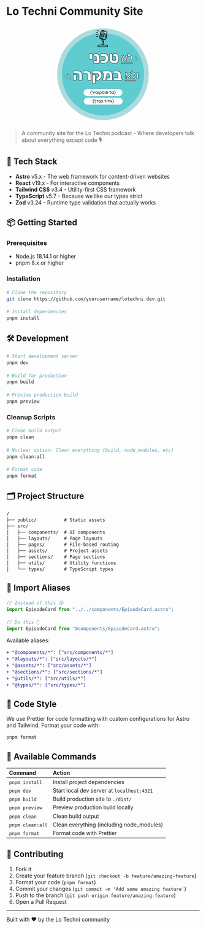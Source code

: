 # Lo Techni Community Site

<div align="center">
<img src="https://github.com/talmosko/lotechni.dev/blob/initial-site-update/src/assets/logos/logo.svg" alt="Lo Techni Logo" width="256" height="256" style="border-radius: 50%;">
</div>

> A community site for the Lo Techni podcast - Where developers talk about everything except code 🎙️

## 🚀 Tech Stack

- **Astro** v5.x - The web framework for content-driven websites
- **React** v19.x - For interactive components
- **Tailwind CSS** v3.4 - Utility-first CSS framework
- **TypeScript** v5.7 - Because we like our types strict
- **Zod** v3.24 - Runtime type validation that actually works

## 📦 Getting Started

### Prerequisites

- Node.js 18.14.1 or higher
- pnpm 8.x or higher

### Installation

```bash
# Clone the repository
git clone https://github.com/yourusername/lotechni.dev.git

# Install dependencies
pnpm install
```

## 🛠️ Development

```bash
# Start development server
pnpm dev

# Build for production
pnpm build

# Preview production build
pnpm preview
```

### Cleanup Scripts

```bash
# Clean build output
pnpm clean

# Nuclear option: Clean everything (build, node_modules, etc)
pnpm clean:all

# Format code
pnpm format
```

## 🗂️ Project Structure

```
/
├── public/          # Static assets
├── src/
│   ├── components/  # UI components
│   ├── layouts/     # Page layouts
│   ├── pages/       # File-based routing
│   ├── assets/      # Project assets
│   ├── sections/    # Page sections
│   ├── utils/       # Utility functions
│   └── types/       # TypeScript types
```

## 🔄 Import Aliases

```typescript
// Instead of this 😢
import EpisodeCard from "../../components/EpisodeCard.astro";

// Do this 🎉
import EpisodeCard from "@components/EpisodeCard.astro";
```

Available aliases:

```diff
+ "@components/*": ["src/components/*"]
+ "@layouts/*": ["src/layouts/*"]
+ "@assets/*": ["src/assets/*"]
+ "@sections/*": ["src/sections/*"]
+ "@utils/*": ["src/utils/*"]
+ "@types/*": ["src/types/*"]
```

## 🎨 Code Style

We use Prettier for code formatting with custom configurations for Astro and Tailwind. Format your code with:

```bash
pnpm format
```

## 🧞 Available Commands

| Command          | Action                                     |
| :--------------- | :----------------------------------------- |
| `pnpm install`   | Install project dependencies               |
| `pnpm dev`       | Start local dev server at `localhost:4321` |
| `pnpm build`     | Build production site to `./dist/`         |
| `pnpm preview`   | Preview production build locally           |
| `pnpm clean`     | Clean build output                         |
| `pnpm clean:all` | Clean everything (including node_modules)  |
| `pnpm format`    | Format code with Prettier                  |

## 🤝 Contributing

1. Fork it
2. Create your feature branch (`git checkout -b feature/amazing-feature`)
3. Format your code (`pnpm format`)
4. Commit your changes (`git commit -m 'Add some amazing feature'`)
5. Push to the branch (`git push origin feature/amazing-feature`)
6. Open a Pull Request

---

Built with ❤️ by the Lo Techni community
